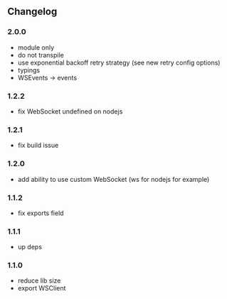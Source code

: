 ## Changelog

### 2.0.0

- module only
- do not transpile
- use exponential backoff retry strategy (see new retry config options)
- typings
- WSEvents -> events

### 1.2.2

- fix WebSocket undefined on nodejs

### 1.2.1

- fix build issue

### 1.2.0

- add ability to use custom WebSocket (ws for nodejs for example)

### 1.1.2

- fix exports field

### 1.1.1

- up deps

### 1.1.0

- reduce lib size
- export WSClient
